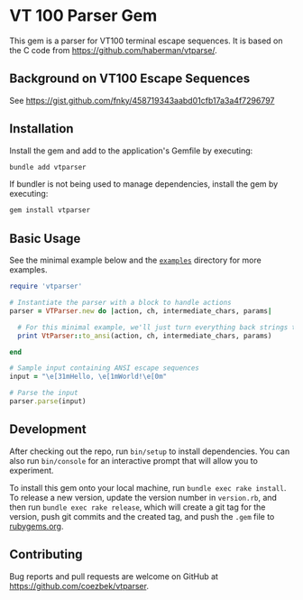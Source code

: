 # VT 100 Parser Gem

This gem is a parser for VT100 terminal escape sequences. It is based on the C code from https://github.com/haberman/vtparse/.

## Background on VT100 Escape Sequences

See https://gist.github.com/fnky/458719343aabd01cfb17a3a4f7296797

## Installation

Install the gem and add to the application's Gemfile by executing:

```bash
bundle add vtparser
```

If bundler is not being used to manage dependencies, install the gem by executing:

```bash
gem install vtparser
```

## Basic Usage

See the minimal example below and the [`examples`](https://github.com/coezbek/vtparser/examples) directory for more examples.

```ruby
require 'vtparser'

# Instantiate the parser with a block to handle actions
parser = VTParser.new do |action, ch, intermediate_chars, params|

  # For this minimal example, we'll just turn everything back strings to print
  print VtParser::to_ansi(action, ch, intermediate_chars, params)

end

# Sample input containing ANSI escape sequences
input = "\e[31mHello, \e[1mWorld!\e[0m"

# Parse the input
parser.parse(input)
```

## Development

After checking out the repo, run `bin/setup` to install dependencies. You can also run `bin/console` for an interactive prompt that will allow you to experiment.

To install this gem onto your local machine, run `bundle exec rake install`. To release a new version, update the version number in `version.rb`, and then run `bundle exec rake release`, which will create a git tag for the version, push git commits and the created tag, and push the `.gem` file to [rubygems.org](https://rubygems.org).

## Contributing

Bug reports and pull requests are welcome on GitHub at https://github.com/coezbek/vtparser.
